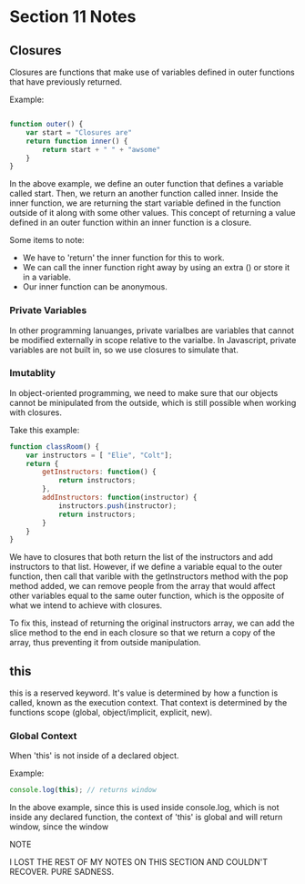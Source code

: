 # Section 11 Notes

## Closures

Closures are functions that make use of variables defined in outer functions that have previously returned.

Example:

```js

function outer() {
    var start = "Closures are"
    return function inner() {
        return start + " " + "awsome"
    }
}
```

In the above example, we define an outer function that defines a variable called start. Then, we return an another function called inner. Inside the inner function, we are returning the start variable defined in the function outside of it along with some other values. This concept of returning a value defined in an outer function within an inner function is a closure.

Some items to note:
* We have to 'return' the inner function for this to work.
* We can call the inner function right away by using an extra () or store it in a variable. 
* Our inner function can be anonymous.

### Private Variables

In other programming lanuanges, private varialbes are variables that cannot be modified externally in scope relative to the varialbe. In Javascript, private variables are not built in, so we use closures to simulate that.

### Imutablity

In object-oriented programming, we need to make sure that our objects cannot be minipulated from the outside, which is still possible when working with closures. 

Take this example:

```js
function classRoom() {
    var instructors = [ "Elie", "Colt"];
    return {
        getInstructors: function() {
            return instructors;
        },
        addInstructors: function(instructor) {
            instructors.push(instructor);
            return instructors;
        }
    }
}
```

We have to closures that both return the list of the instructors and add instructors to that list. However, if we define a variable equal to the outer function, then call that varible with the getInstructors method with the pop method added, we can remove people from the array that would affect other variables equal to the same outer function, which is the opposite of what we intend to achieve with closures. 

To fix this, instead of returning the original instructors array, we can add the slice method to the end in each closure so that we return a copy of the array, thus preventing it from outside manipulation.

## this

this is a reserved keyword. It's value is determined by how a function is called, known as the execution context. That context is determined by the functions scope (global, object/implicit, explicit, new).

### Global Context

When 'this' is not inside of a declared object. 

Example:

```js
console.log(this); // returns window
```

In the above example, since this is used inside console.log, which is not inside any declared function, the context of 'this' is global and will return window, since the window

NOTE

I LOST THE REST OF MY NOTES ON THIS SECTION AND COULDN'T RECOVER. PURE SADNESS. 
